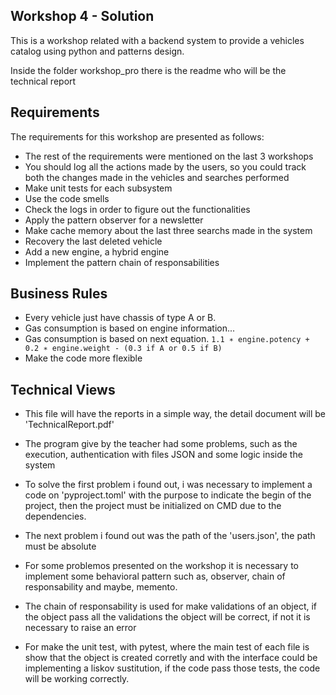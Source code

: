 ## Workshop 4 - Solution

This is a workshop related with a backend system to provide a vehicles catalog using python and patterns design.

Inside the folder workshop_pro there is the readme who will be the technical report

## Requirements

The requirements for this workshop are presented as follows:

- The rest of the requirements were mentioned on the last 3 workshops
- You should log all the actions made by the users, so you could track both the changes
made in the vehicles and searches performed
- Make unit tests for each subsystem
- Use the code smells
- Check the logs in order to figure out the functionalities
- Apply the pattern observer for a newsletter
- Make cache memory about the last three searchs made in the system
- Recovery the last deleted vehicle
- Add a new engine, a hybrid engine
- Implement the pattern chain of responsabilities


## Business Rules

- Every vehicle just have chassis of type A or B.
- Gas consumption is based on engine information...
- Gas consumption is based on next equation. 
  `1.1 ∗ engine.potency + 0.2 ∗ engine.weight - (0.3 if A or 0.5 if B)`
- Make the code more flexible

## Technical Views

- This file will have the reports in a simple way, the detail document will be 'TechnicalReport.pdf'

- The program give by the teacher had some problems, such as the execution, authentication with files JSON and some logic inside the system

- To solve the first problem i found out, i was necessary to implement a code on 'pyproject.toml' with the purpose to indicate the begin of the project, then the project must be initialized on CMD due to the dependencies.

- The next problem i found out was the path of the 'users.json', the path must be absolute

- For some problemos presented on the workshop it is necessary to implement some behavioral pattern such as, observer, chain of responsability and maybe, memento. 

- The chain of responsability is used for make validations of an object, if the object pass all the validations the object will be correct, if not it is necessary to raise an error

- For make the unit test, with pytest, where the main test of each file is show that the object is created corretly and with the interface could be implementing a liskov sustitution, if the code pass those tests, the code will be working correctly.

